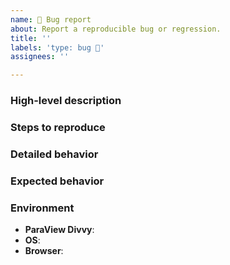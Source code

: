 ```yaml
---
name: 🐞 Bug report
about: Report a reproducible bug or regression.
title: ''
labels: 'type: bug 🐞'
assignees: ''

---
```

<!--
👋 Hello, and thank you for starting this contribution!
❓ If you are trying to submit a question for general support, please reach out on our discourse forum instead: https://discourse.paraview.org/c/web-support/10
🐞 If you do need to report a bug, please follow the template below to increase the chances of your report being looked at.
🧱 If adequate, assign one of the `Module: XXX` labels to your issue when creating it.
-->

### High-level description
<!-- A concise description of what the bug is. -->

### Steps to reproduce
<!--
Steps to reproduce the behavior. If applicable, use:
  * lists
  * code snippets
    ```js
    code here
    ```
-->

### Detailed behavior
<!--
A detailed description of what happens. If applicable, use:
  * screenshots (drag and drop)
  * live examples (ex: https://codepen.io/jourdain/pen/RQZWYa)
-->

### Expected behavior
<!-- A detailed description of what is expected to happen. -->

### Environment
- **ParaView Divvy**: <!-- ex: 14.0.0 -->
- **OS**: <!-- ex: Windows 10, iOS 13.6 -->
- **Browser**: <!-- ex: Chrome 89.0.4389.128 -->
